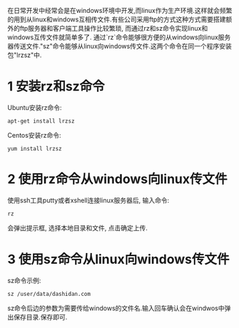 <div class="jumbotron">
<p>在日常开发中经常会是在windows环境中开发,而linux作为生产环境.这样就会频繁的用到从linux和windows互相传文件.有些公司采用ftp的方式这种方式需要搭建额外的ftp服务器和客户端工具操作比较繁琐, 而通过rz和sz命令实现linux和windows互传文件就简单多了. 通过`rz`命令能够很方便的从windows向linux服务器传送文件."sz"命令能够从linux向windows传文件.这两个命令在同一个程序安装包"lrzsz"中.</p>  
</div>

1 安装rz和sz命令
===

Ubuntu安装rz命令:
```
apt-get install lrzsz
```
	
Centos安装rz命令:
```
yum install lrzsz
```
	
2 使用rz命令从windows向linux传文件
===

使用ssh工具putty或者xshell连接linux服务器后, 输入命令:
```
rz
```
	
会弹出提示框, 选择本地目录和文件, 点击确定上传.


3 使用sz命令从linux向windows传文件
===

sz命令示例:
```
sz /user/data/dashidan.com
```

sz命令后边的参数为需要传给windows的文件名.输入回车确认会在windwos中弹出保存目录.保存即可.
